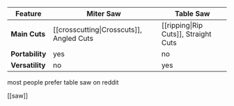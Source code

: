 
| Feature         | Miter Saw                                | Table Saw                            |
| --------------- | ---------------------------------------- | ------------------------------------ |
| **Main Cuts**   | [[crosscutting\|Crosscuts]], Angled Cuts | [[ripping\|Rip Cuts]], Straight Cuts |
| **Portability** | yes                                      | no                                   |
| **Versatility** | no                                       | yes                                  |

most people prefer table saw on reddit 

[[saw]]
